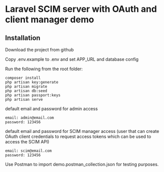 # Laravel SCIM server with OAuth and client manager demo

## Installation

Download the project from github

Copy .env.example to .env and set APP_URL and database config

Run the following from the root folder:
```
composer install
php artisan key:generate
php artisan migrate
php artisan db:seed
php artisan passport:keys
php artisan serve
```

default email and password for admin access

```
email: admin@email.com
password: 123456
```

default email and password for SCIM manager access (user that can create OAuth client credentials to request access tokens which can be used to access the SCIM API)

```
email: scim@email.com
password: 123456
```

Use Postman to import demo.postman_collection.json for testing purposes.
